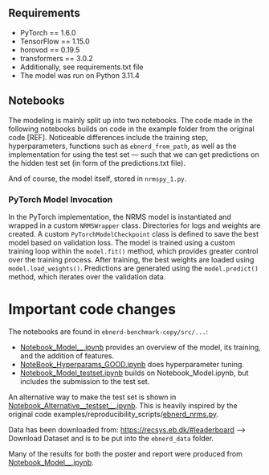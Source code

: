 ## Requirements
- PyTorch == 1.6.0
- TensorFlow == 1.15.0
- horovod == 0.19.5
- transformers == 3.0.2
- Additionally, see requirements.txt file
- The model was run on Python 3.11.4

## Notebooks
The modeling is mainly split up into two notebooks. The code made in the following notebooks builds on code in the example folder from the original code [REF]. Noticeable differences include the training step, hyperparameters, functions such as `ebnerd_from_path`, as well as the implementation for using the test set — such that we can get predictions on the hidden test set (in form of the predictions.txt file).

And of course, the model itself, stored in `nrmspy_1.py`.

### PyTorch Model Invocation
In the PyTorch implementation, the NRMS model is instantiated and wrapped in a custom `NRMSWrapper` class. Directories for logs and weights are created. A custom `PyTorchModelCheckpoint` class is defined to save the best model based on validation loss. The model is trained using a custom training loop within the `model.fit()` method, which provides greater control over the training process. After training, the best weights are loaded using `model.load_weights()`. Predictions are generated using the `model.predict()` method, which iterates over the validation data.

# Important code changes
The notebooks are found in `ebnerd-benchmark-copy/src/...`:
- [Notebook_Model__.ipynb](https://github.com/s204619/DeepL-Project/blob/114f3580d734a7f71576f8fc68ddef2ebfa9db94/ebnerd-benchmark-copy/src/NoteBook_Hyperparams_GOOD.ipynb) provides an overview of the model, its training, and the addition of features.
- [NoteBook_Hyperparams_GOOD.ipynb](https://github.com/s204619/DeepL-Project/blob/114f3580d734a7f71576f8fc68ddef2ebfa9db94/ebnerd-benchmark-copy/src/NoteBook_Hyperparams_GOOD.ipynb) does hyperparameter tuning.
- [Notebook_Model_testset.ipynb](https://github.com/s204619/DeepL-Project/blob/114f3580d734a7f71576f8fc68ddef2ebfa9db94/ebnerd-benchmark-copy/src/Notebook_Model_testset.ipynb) builds on Notebook_Model.ipynb, but includes the submission to the test set.

An alternative way to make the test set is shown in [Notebook_Alternative__testset__.ipynb](https://github.com/s204619/DeepL-Project/blob/114f3580d734a7f71576f8fc68ddef2ebfa9db94/ebnerd-benchmark-copy/src/Notebook_Alternative__testset__.ipynb). This is heavily inspired by the original code examples/reproducibility_scripts/[ebnerd_nrms.py](https://github.com/ebanalyse/ebnerd-benchmark/blob/main/examples/reproducibility_scripts/ebnerd_nrms.py).

Data has been downloaded from:
https://recsys.eb.dk/#leaderboard --> Download Dataset and is to be put into the `ebnerd_data` folder.

Many of the results for both the poster and report were produced from [Notebook_Model__.ipynb](https://github.com/s204619/DeepL-Project/blob/114f3580d734a7f71576f8fc68ddef2ebfa9db94/ebnerd-benchmark-copy/src/NoteBook_Hyperparams_GOOD.ipynb).
